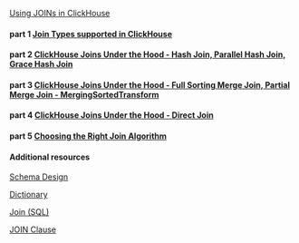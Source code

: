 [Using JOINs in ClickHouse](https://clickhouse.com/docs/en/guides/joining-tables)   

#### part 1 [Join Types supported in ClickHouse](https://clickhouse.com/blog/clickhouse-fully-supports-joins-part1)
#### part 2 [ClickHouse Joins Under the Hood - Hash Join, Parallel Hash Join, Grace Hash Join](https://clickhouse.com/blog/clickhouse-fully-supports-joins-hash-joins-part2)
#### part 3 [ClickHouse Joins Under the Hood - Full Sorting Merge Join, Partial Merge Join - MergingSortedTransform](https://clickhouse.com/blog/clickhouse-fully-supports-joins-full-sort-partial-merge-part3)
#### part 4 [ClickHouse Joins Under the Hood - Direct Join](https://clickhouse.com/blog/clickhouse-fully-supports-joins-direct-join-part4)
#### part 5 [Choosing the Right Join Algorithm](https://clickhouse.com/blog/clickhouse-fully-supports-joins-how-to-choose-the-right-algorithm-part5)

#### Additional resources
[Schema Design](https://clickhouse.com/docs/en/data-modeling/schema-design)

[Dictionary](https://clickhouse.com/docs/en/dictionary)

[Join (SQL)](https://en.wikipedia.org/wiki/Join_(SQL))

[JOIN Clause](https://clickhouse.com/docs/en/sql-reference/statements/select/join#supported-types-of-join)
